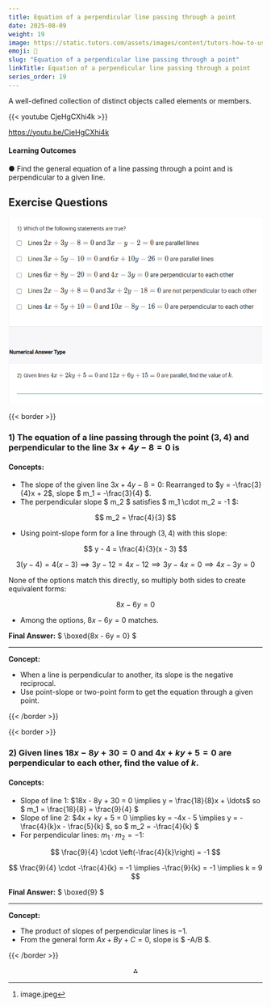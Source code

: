 ```yaml
---
title: Equation of a perpendicular line passing through a point
date: 2025-08-09
weight: 19
image: https://static.tutors.com/assets/images/content/tutors-how-to-use-the-distance-formula.jpg
emoji: 🧮
slug: "Equation of a perpendicular line passing through a point"
linkTitle: Equation of a perpendicular line passing through a point
series_order: 19
---
```


A well-defined collection of distinct objects called elements or members.

{{< youtube CjeHgCXhi4k >}}

https://youtu.be/CjeHgCXhi4k

#### Learning Outcomes

● Find the general equation of a line passing through a point and is perpendicular to a given line.


## Exercise Questions

![alt text](image.png)

{{< border >}}

### 1) The equation of a line passing through the point $(3,4)$ and perpendicular to the line $3x + 4y - 8 = 0$ is

#### Concepts:

- The slope of the given line $3x + 4y - 8 = 0$:
Rearranged to $y = -\frac{3}{4}x + 2$, slope \$ m_1 = -\frac{3}{4} \$.
- The perpendicular slope \$ m_2 \$ satisfies \$ m_1 \cdot m_2 = -1 \$:

$$
m_2 = \frac{4}{3}
$$
- Using point-slope form for a line through $(3,4)$ with this slope:

$$
y - 4 = \frac{4}{3}(x - 3)
$$

$$
3(y - 4) = 4(x - 3) \implies 3y - 12 = 4x - 12 \implies 3y - 4x = 0 \implies 4x - 3y = 0
$$

None of the options match this directly, so multiply both sides to create equivalent forms:

$$
8x - 6y = 0
$$
- Among the options, $8x - 6y = 0$ matches.

**Final Answer:** \$ \boxed{8x - 6y = 0} \$

***

**Concept:**

- When a line is perpendicular to another, its slope is the negative reciprocal.
- Use point-slope or two-point form to get the equation through a given point.

{{< /border >}}

{{< border >}}

### 2) Given lines $18x - 8y + 30 = 0$ and $4x + ky + 5 = 0$ are perpendicular to each other, find the value of $k$.

#### Concepts:

- Slope of line 1: $18x - 8y + 30 = 0 \implies y = \frac{18}{8}x + \ldots$ so \$ m_1 = \frac{18}{8} = \frac{9}{4} \$
- Slope of line 2: \$4x + ky + 5 = 0 \implies ky = -4x - 5 \implies y = -\frac{4}{k}x - \frac{5}{k} \$, so \$ m_2 = -\frac{4}{k} \$
- For perpendicular lines: $m_1 \cdot m_2 = -1$:

$$
\frac{9}{4} \cdot \left(-\frac{4}{k}\right) = -1
$$

$$
\frac{9}{4} \cdot -\frac{4}{k} = -1 \implies -\frac{9}{k} = -1 \implies k = 9
$$

**Final Answer:** \$ \boxed{9} \$

***

**Concept:**

- The product of slopes of perpendicular lines is $-1$.
- From the general form $Ax + By + C = 0$, slope is \$ -A/B \$.

{{< /border >}}
<span style="display:none">[^1]</span>

<div style="text-align: center">⁂</div>

[^1]: image.jpeg

